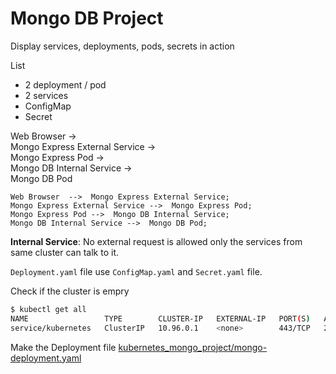 # Mongo DB Project
Display services, deployments, pods, secrets in action

List
- 2 deployment / pod
- 2 services
- ConfigMap
- Secret

Web Browser  ->  
Mongo Express External Service ->  
Mongo Express Pod ->  
Mongo DB Internal Service ->  
Mongo DB Pod  

```mermaid
Web Browser  -->  Mongo Express External Service; 
Mongo Express External Service -->  Mongo Express Pod;
Mongo Express Pod -->  Mongo DB Internal Service;
Mongo DB Internal Service -->  Mongo DB Pod; 
```

**Internal Service**: No external request is allowed only the services from same cluster can talk to it.

`Deployment.yaml` file use `ConfigMap.yaml` and `Secret.yaml` file.

Check if the cluster is empry
```bash
$ kubectl get all
NAME                 TYPE        CLUSTER-IP   EXTERNAL-IP   PORT(S)   AGE
service/kubernetes   ClusterIP   10.96.0.1    <none>        443/TCP   25h
```

Make the Deployment file [kubernetes_mongo_project/mongo-deployment.yaml](mongo-deployment.yaml)
